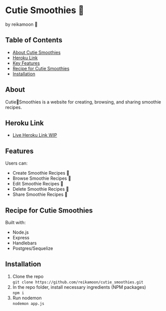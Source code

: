 # Cutie Smoothies :strawberry:
by reikamoon :ribbon:

## Table of Contents
* [About Cutie Smoothies](##-about)
* [Heroku Link](##-link)
* [Key Features](##-Key-Features)
* [Recipe for Cutie Smoothies](##-Recipe-for-Cutie-Smoothies)
* [Installation](##-installation)

## About
Cutie:strawberry:Smoothies is a website for creating, browsing, and sharing smoothie recipes.

## Heroku Link
* [Live Heroku Link WIP]()

## Features
Users can:
* Create Smoothie Recipes :strawberry:
* Browse Smoothie Recipes :banana:
* Edit Smoothie Recipes :peach:
* Delete Smoothie Recipes :watermelon:
* Share Smoothie Recipes :cherries:

## Recipe for Cutie Smoothies
Built with:
* Node.js
* Express
* Handlebars
* Postgres/Sequelize

## Installation
1. Clone the repo <br>
`git clone https://github.com/reikamoon/cutie_smoothies.git`
2. In the repo folder, install necessary ingredients (NPM packages) <br>
`npm i`
3. Run nodemon <br>
`nodemon app.js`
